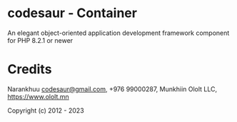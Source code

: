 # codesaur - Container
An elegant object-oriented application development framework component for PHP 8.2.1 or newer

# Credits
Narankhuu <codesaur@gmail.com>, +976 99000287, Munkhiin Ololt LLC, https://www.ololt.mn

Copyright (c) 2012 - 2023
